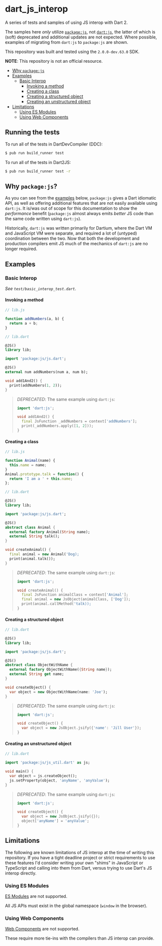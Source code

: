 # dart_js_interop

A series of tests and samples of using JS interop with Dart 2.

The samples here _only_ utilize [`package:js`][1], not [`dart:js`][2], the
latter of which is (soft) deprecated and additional updates are not expected.
Where possible, examples of migrating from `dart:js` to `package:js` are shown.

This repository was built and tested using the `2.0.0-dev.63.0` SDK.

**NOTE**: This repository is not an official resource.

[1]: https://pub.dartlang.org/documentation/js/latest/
[2]: https://api.dartlang.org/dev/2.0.0-dev.63.0/dart-js/dart-js-library.html

* [Why `package:js`](#why-package-js)
* [Examples](#examples)
  * [Basic Interop](#basic-interop)
    * [Invoking a method](#invoking-a-method)
    * [Creating a class](#creating-a-class)
    * [Creating a structured object](#creating-a-structured-object)
    * [Creating an unstructured object](#creating-an-unstructured-object)
* [Limitations](#limitations)
  * [Using ES Modules](#using-es-modules)
  * [Using Web Components](#using-web-components)
  
## Running the tests

To run all of the tests in DartDevCompiler (DDC):

```bash
$ pub run build_runner test
```

To run all of the tests in Dart2JS:

```bash
$ pub run build_runner test -r
```

## Why `package:js`?

As you can see from the [examples](#examples) below, `package:js` gives a Dart
idiomatic API, as well as offering additional features that are not easily
available using `dart:js`. It is/was out of scope for this documentation to show
the _performance_ benefit (`package:js` almost always emits _better_ JS code
than the same code written using `dart:js`).

Historically, `dart:js` was written primarily for Dartium, where the Dart VM and
JavaScript VM were separate, and required a lot of (untyped) coordination
between the two. Now that both the development and production compilers emit JS
much of the mechanics of `dart:js` are no longer required.

## Examples

### Basic Interop

_See `test/basic_interop_test.dart`._

#### Invoking a method

```js
// lib.js

function addNumbers(a, b) {
  return a + b;
}
```

```dart
// lib.dart

@JS()
library lib;

import 'package:js/js.dart';

@JS()
external num addNumbers(num a, num b);

void add1And2() {
  print(addNumbers(1, 2));
}
```

> _DEPRECATED_: The same example using `dart:js`:
>
> ```dart
> import 'dart:js';
>
> void add1And2() {
>   final JsFunction _addNumbers = context['addNumbers'];
>   print(_addNumbers.apply([1, 2]));
> }
> ```

#### Creating a class

```js
// lib.js

function Animal(name) {
  this.name = name;
}
Animal.prototype.talk = function() {
  return 'I am a ' + this.name;
};
```

```dart
// lib.dart

@JS()
library lib;

import 'package:js/js.dart';

@JS()
abstract class Animal {
  external factory Animal(String name);
  external String talk();
}

void createAnimal() {
  final animal = new Animal('Dog);
  print(animal.talk());
}
```

> _DEPRECATED_: The same example using `dart:js`:
>
> ```dart
> import 'dart:js';
>
> void createAnimal() {
>   final JsFunction animalClass = context['Animal'];
>   final animal = new JsObject(animalClass, ['Dog']);
>   print(animal.callMethod('talk));
> }
> ```

#### Creating a structured object

```dart
// lib.dart

@JS()
library lib;

import 'package:js/js.dart';

@JS()
abstract class ObjectWithName {
  external factory ObjectWithName({String name});
  external String get name;
}

void createObject() {
  var object = new ObjectWithName(name: 'Joe');
}
```

> _DEPRECATED_: The same example using `dart:js`:
>
> ```dart
> import 'dart:js';
>
> void createObject() {
>   var object = new JsObject.jsify({'name': 'Jill User'});
> }
> ```

#### Creating an unstructured object
```dart
// lib.dart

import 'package:js/js_util.dart' as js;

void main() {
  var object = js.createObject();
  js.setProperty(object, 'anyName', 'anyValue');
}
```

> _DEPRECATED_: The same example using `dart:js`:
>
> ```dart
> import 'dart:js';
>
> void createObject() {
>   var object = new JsObject.jsify({});
>   object['anyName'] = 'anyValue';
> }
> ```

## Limitations

The following are known limitations of JS interop at the time of writing this
repository. If you have a tight deadline project or strict requirements to use
these features I'd consider writing your own "shims" in JavaScript or TypeScript
and calling into them from Dart, versus trying to use Dart's JS interop
directly.

### Using ES Modules

[ES Modules][3] are not supported.

All JS APIs must exist in the global namespace (`window` in the browser).

[3]: https://developer.mozilla.org/en-US/docs/Web/JavaScript/Reference/Statements/import

### Using Web Components

[Web Components][4] are not supported.

These require more tie-ins with the compilers than JS interop can provide.

[4]: https://developer.mozilla.org/en-US/docs/Web/Web_Components
